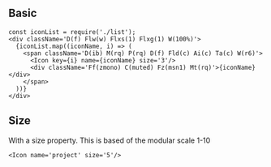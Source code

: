 ## Basic

    const iconList = require('./list');
    <div className='D(f) Flw(w) Flxs(1) Flxg(1) W(100%)'>
      {iconList.map((iconName, i) => (
        <span className='D(ib) M(rq) P(rq) D(f) Fld(c) Ai(c) Ta(c) W(r6)'>
          <Icon key={i} name={iconName} size='3'/>
          <div className='Ff(zmono) C(muted) Fz(msn1) Mt(rq)'>{iconName}</div>
        </span>
      ))}
    </div>

## Size

With a size property. This is based of the modular scale 1-10

    <Icon name='project' size='5'/>
